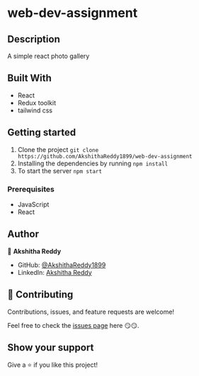 # web-dev-assignment

## Description

A simple react photo gallery

## Built With

- React
- Redux toolkit
- tailwind css

## Getting started

1. Clone the project `git clone https://github.com/AkshithaReddy1899/web-dev-assignment`
2. Installing the dependencies by running `npm install`
3. To start the server `npm start`

### Prerequisites

- JavaScript
- React

## Author

👤 **Akshitha Reddy**

- GitHub: [@AkshithaReddy1899](https://github.com/AkshithaReddy1899)
- LinkedIn: [Akshitha Reddy](https://www.linkedin.com/in/akshitha-reddy-yadla/)

## 🤝 Contributing

Contributions, issues, and feature requests are welcome!

Feel free to check the [issues page](https://github.com/AkshithaReddy1899/web-dev-assignment/issues) here 😏😏.

## Show your support

Give a ⭐️ if you like this project!
